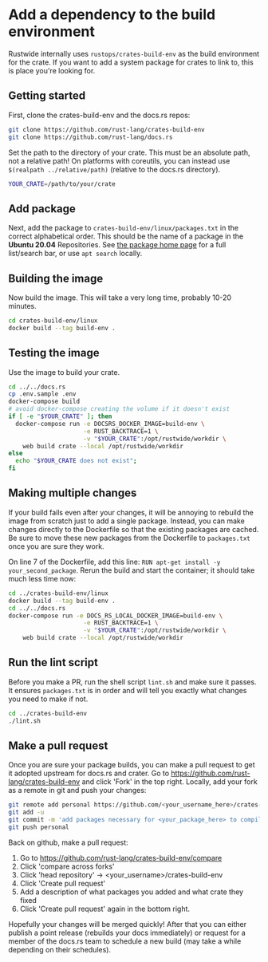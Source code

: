 # Add a dependency to the build environment

Rustwide internally uses `rustops/crates-build-env` as the build environment for the crate. If you want to add a system package for crates to link to, this is place you're looking for.

## Getting started

First, clone the crates-build-env and the docs.rs repos:

```sh
git clone https://github.com/rust-lang/crates-build-env
git clone https://github.com/rust-lang/docs.rs
```

Set the path to the directory of your crate. This must be an absolute path, not a relative path! On platforms with coreutils, you can instead use `$(realpath ../relative/path)` (relative to the docs.rs directory).

```sh
YOUR_CRATE=/path/to/your/crate
```

## Add package 

Next, add the package to `crates-build-env/linux/packages.txt` in the correct alphabetical order. This should be the name of a package in the **Ubuntu 20.04** Repositories. See [the package home page](https://packages.ubuntu.com/) for a full list/search bar, or use `apt search` locally.

## Building the image

Now build the image. This will take a very long time, probably 10-20 minutes.

```sh
cd crates-build-env/linux
docker build --tag build-env .
```

## Testing the image

Use the image to build your crate.

```sh
cd ../../docs.rs
cp .env.sample .env
docker-compose build
# avoid docker-compose creating the volume if it doesn't exist
if [ -e "$YOUR_CRATE" ]; then
  docker-compose run -e DOCSRS_DOCKER_IMAGE=build-env \
                     -e RUST_BACKTRACE=1 \
                     -v "$YOUR_CRATE":/opt/rustwide/workdir \
    web build crate --local /opt/rustwide/workdir
else
  echo "$YOUR_CRATE does not exist";
fi
```

## Making multiple changes

If your build fails even after your changes, it will be annoying to rebuild the image from scratch just to add a single package. Instead, you can make changes directly to the Dockerfile so that the existing packages are cached. Be sure to move these new packages from the Dockerfile to `packages.txt` once you are sure they work.

On line 7 of the Dockerfile, add this line: `RUN apt-get install -y your_second_package`.
Rerun the build and start the container; it should take much less time now:

```sh
cd ../crates-build-env/linux
docker build --tag build-env .
cd ../../docs.rs
docker-compose run -e DOCS_RS_LOCAL_DOCKER_IMAGE=build-env \
                     -e RUST_BACKTRACE=1 \
                     -v "$YOUR_CRATE":/opt/rustwide/workdir \
    web build crate --local /opt/rustwide/workdir
```

## Run the lint script

Before you make a PR, run the shell script `lint.sh` and make sure it passes. It ensures `packages.txt` is in order and will tell you exactly what changes you need to make if not.

```sh
cd ../crates-build-env
./lint.sh
```

## Make a pull request

Once you are sure your package builds, you can make a pull request to get it adopted upstream for docs.rs and crater. Go to https://github.com/rust-lang/crates-build-env and click 'Fork' in the top right. Locally, add your fork as a remote in git and push your changes:

```sh
git remote add personal https://github.com/<your_username_here>/crates-build-env
git add -u
git commit -m 'add packages necessary for <your_package_here> to compile'
git push personal
```

Back on github, make a pull request:

1. Go to https://github.com/rust-lang/crates-build-env/compare
2. Click 'compare across forks'
3. Click 'head repository' -> <your_username>/crates-build-env
4. Click 'Create pull request'
5. Add a description of what packages you added and what crate they fixed
6. Click 'Create pull request' again in the bottom right.

Hopefully your changes will be merged quickly! After that you can either publish a point release (rebuilds your docs immediately) or request for a member of the docs.rs team to schedule a new build (may take a while depending on their schedules).
